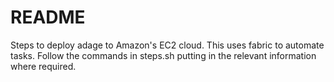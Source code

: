 # README #

Steps to deploy adage to Amazon's EC2 cloud. This uses fabric to automate tasks. Follow the commands in steps.sh putting in the relevant information where required.
